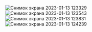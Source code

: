 ![Снимок экрана 2023-01-13 123329](https://user-images.githubusercontent.com/97594112/212288891-9410dbf2-be91-450a-9383-f6ac6a70b025.png)
![Снимок экрана 2023-01-13 123543](https://user-images.githubusercontent.com/97594112/212288900-e59538de-8473-452f-be96-85afcb21fc00.png)
![Снимок экрана 2023-01-13 123831](https://user-images.githubusercontent.com/97594112/212288910-c7d351b7-93ed-4b80-86cd-703c70b72f84.png)
![Снимок экрана 2023-01-13 124239](https://user-images.githubusercontent.com/97594112/212288916-4ecda755-f6ad-4160-afdc-a046621fcbc6.png)

